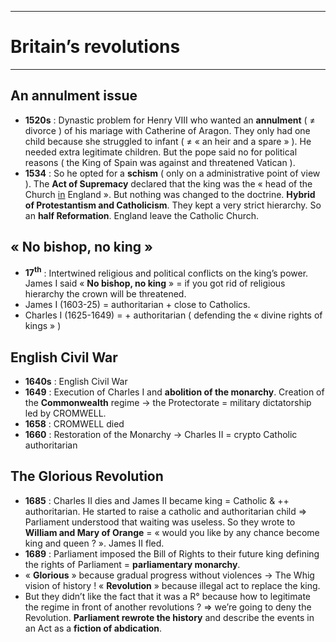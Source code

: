 ***
# Britain’s revolutions
***
## An annulment issue 

- **1520s** : Dynastic problem for Henry VIII who wanted an **annulment** ( ≠ divorce ) of his mariage with Catherine of Aragon. They only had one child because she struggled to infant ( ≠ « an heir and a spare » ). He needed extra legitimate children. But the pope said no for political reasons ( the King of Spain was against and threatened Vatican ). 
- **1534** : So he opted for a **schism** ( only on a administrative point of view ). The **Act of Supremacy** declared that the king was the « head of the Church <u>in</u> England ». But nothing was changed to the doctrine. **Hybrid of Protestantism and Catholicism**. They kept a very strict hierarchy. So an **half Reformation**. England leave the Catholic Church. 

## « No bishop, no king »

- <b>17<sup>th</sup></b> : Intertwined religious and political conflicts on the king’s power. James I said « **No bishop, no king** » = if you got rid of religious hierarchy the crown will be threatened. 
- James I (1603-25) = authoritarian + close to Catholics. 
- Charles I (1625-1649) = + authoritarian ( defending the « divine rights of kings » ) 

## English Civil War

- **1640s** : English Civil War 
- **1649** : Execution of Charles I and **abolition of the monarchy**. Creation of the **Commonwealth** regime → the Protectorate = military dictatorship led by CROMWELL. 
- **1658** : CROMWELL died 
- **1660** : Restoration of the Monarchy → Charles II = crypto Catholic authoritarian 

## The Glorious Revolution

- **1685** : Charles II dies and James II became king = Catholic & ++ authoritarian. He started to raise a catholic and authoritarian child ⇒ Parliament understood that waiting was useless. So they wrote to **William and Mary of Orange** = « would you like by any chance become king and queen ? ». James II fled.
- **1689** : Parliament imposed the Bill of Rights to their future king defining the rights of Parliament = **parliamentary monarchy**. 
- « **Glorious** » because gradual progress without violences → The Whig vision of history ! « **Revolution** » because illegal act to replace the king. 
- But they didn’t like the fact that it was a R° because how to legitimate the regime in front of another revolutions ? ⇒ we’re going to deny the Revolution. **Parliament rewrote the history** and describe the events in an Act as a **fiction of abdication**. 